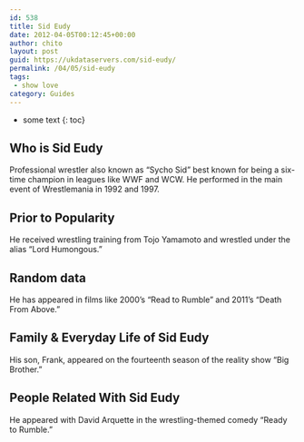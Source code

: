 ```yaml
---
id: 538
title: Sid Eudy
date: 2012-04-05T00:12:45+00:00
author: chito
layout: post
guid: https://ukdataservers.com/sid-eudy/
permalink: /04/05/sid-eudy
tags:
 - show love
category: Guides
---
```


* some text
{: toc}
          
          
## Who is  Sid Eudy
                  
                  
                  
Professional wrestler also known as &#8220;Sycho Sid&#8221; best known for being a six-time champion in leagues like WWF and WCW. He performed in the main event of Wrestlemania in 1992 and 1997.
                  
                
                
                
## Prior to Popularity 
                  
                  
                  
He received wrestling training from Tojo Yamamoto and wrestled under the alias &#8220;Lord Humongous.&#8221;
                  
                
                
                
## Random data 
                  
                  
                  
He has appeared in films like 2000&#8217;s &#8220;Read to Rumble&#8221; and 2011&#8217;s &#8220;Death From Above.&#8221;
                  
                
                
                
## Family & Everyday Life of Sid Eudy
                  
                  
                  
His son, Frank, appeared on the fourteenth season of the reality show &#8220;Big Brother.&#8221;
                  
                
                
                
## People Related With  Sid Eudy
                  
                  
                  
He appeared with David Arquette in the wrestling-themed comedy &#8220;Ready to Rumble.&#8221;
                  
                
              
            
          
          
          
    
    
  
